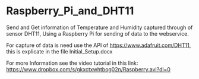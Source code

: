 # Raspberry_Pi_and_DHT11

Send and Get information of Temperature and Humidity captured  through of sensor DHT11,  Using a Raspberry Pi for sending of data to the webservice. 

For capture of data is need use the API of https://www.adafruit.com/DHT11, this is explicate in the file Initial_Setup.docx

For more Information see the video tutorial in this link:
https://www.dropbox.com/s/gkxctxwhtbog02n/Raspberry.avi?dl=0
